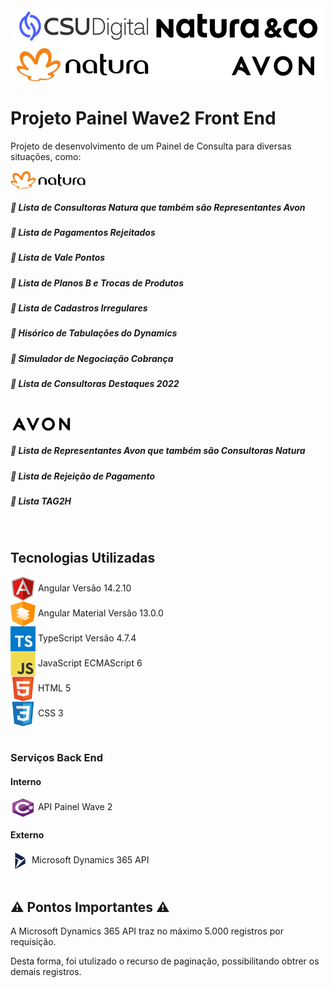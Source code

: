 <img align="center" alt="Hugo-CSharp" height="120" width="500" src="https://github.com/18216878/18216878/blob/master/csu-natura.png?raw=true">


# Projeto Painel Wave2 Front End

Projeto de desenvolvimento de um Painel de Consulta para diversas situações, como:

<img align="center" alt="Hugo-CSharp" height="30" width="120" src="https://github.com/18216878/18216878/blob/master/revendedora-natura-cadastro.png?raw=true">

##### 📝 Lista de Consultoras Natura que também são Representantes Avon
##### 📝 Lista de Pagamentos Rejeitados
##### 📝 Lista de Vale Pontos
##### 📝 Lista de Planos B e Trocas de Produtos
##### 📝 Lista de Cadastros Irregulares
##### 📝 Hisórico de Tabulações do Dynamics
##### 📝 Simulador de Negociação Cobrança
##### 📝 Lista de Consultoras Destaques 2022
<br>

<img align="center" alt="Hugo-CSharp" height="30" width="100" src="https://github.com/18216878/18216878/blob/master/avon.png?raw=true">

##### 📝 Lista de Representantes Avon que também são Consultoras Natura
##### 📝 Lista de Rejeição de Pagamento
##### 📝 Lista TAG2H

<br>

## Tecnologias Utilizadas

<div style="display: inline-block">
  <img align="center" alt="Hugo-Angular" height="40" width="40" src="https://github.com/18216878/18216878/blob/master/angularjs-original.svg?raw=true">
  Angular Versão 14.2.10
</div>
<br>

<div style="display: inline-block">
  <img align="center" alt="Hugo-Css3" height="40" width="40" src="https://github.com/18216878/18216878/blob/master/angular-material.png?raw=true">
  Angular Material Versão 13.0.0
</div>
<br>

<div style="display: inline-block">
  <img align="center" alt="Hugo-Bootstrap" height="40" width="40" src="https://github.com/hugo-nascimento/hugo-nascimento/blob/master/typescript-2.svg?raw=true">
  TypeScript Versão 4.7.4
</div>
<br>
<div style="display: inline-block">
  <img align="center" alt="Hugo-Js" height="40" width="40" src="https://github.com/hugo-nascimento/hugo-nascimento/blob/master/javascript-original.svg?raw=true">
  JavaScript ECMAScript 6
</div>
<br>
<div style="display: inline-block">
  <img align="center" alt="Hugo-Html5" height="40" width="40" src="https://github.com/hugo-nascimento/hugo-nascimento/blob/master/html5-original.svg?raw=true">
  HTML 5
</div>
<br>
<div style="display: inline-block">
  <img align="center" alt="Hugo-Css3" height="40" width="40" src="https://github.com/hugo-nascimento/hugo-nascimento/blob/master/css3-original.svg?raw=true">
  CSS 3
</div>
<br>
<br>


### Serviços Back End

#### Interno

<div style="display: inline-block">
  <img align="center" alt="Hugo-CSharp" height="30" width="40" src="https://github.com/18216878/18216878/blob/master/csharp-original.svg?raw=true">
  API Painel Wave 2
</div>
<br>


#### Externo

<div style="display: inline-block">
  <img align="center" alt="Hugo-Swagger" height="30" width="30" src="https://github.com/18216878/18216878/blob/master/dynamics-original.png?raw=true">
  Microsoft Dynamics 365 API
</div>
<br/>

<br>

## ⚠️ Pontos Importantes ⚠️

<p>A Microsoft Dynamics 365 API traz no máximo 5.000 registros por requisição.</p>
<p>Desta forma, foi utulizado o recurso de paginação, possibilitando obtrer os demais registros.</p>


